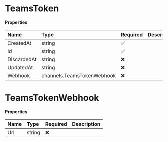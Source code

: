 # TeamsToken

**Properties**

| Name        | Type                       | Required | Description |
| :---------- | :------------------------- | :------- | :---------- |
| CreatedAt   | string                     | ✅       |             |
| Id          | string                     | ✅       |             |
| DiscardedAt | string                     | ❌       |             |
| UpdatedAt   | string                     | ❌       |             |
| Webhook     | channels.TeamsTokenWebhook | ❌       |             |

# TeamsTokenWebhook

**Properties**

| Name | Type   | Required | Description |
| :--- | :----- | :------- | :---------- |
| Url  | string | ❌       |             |
